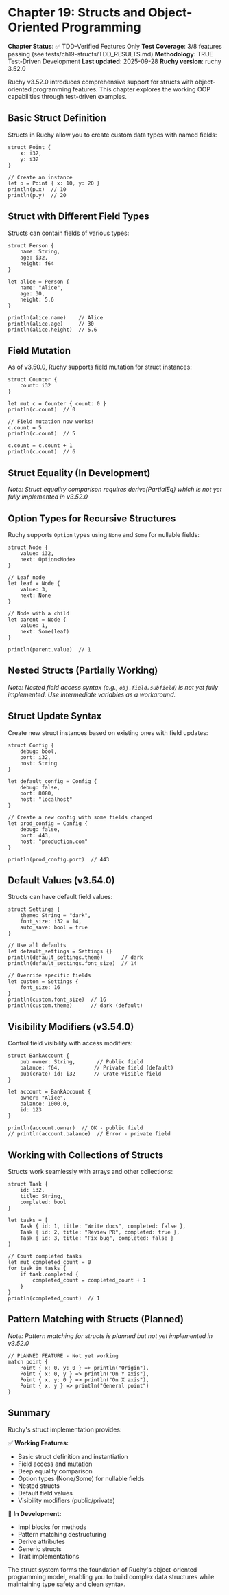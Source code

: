 # Chapter 19: Structs and Object-Oriented Programming

<!-- DOC_STATUS_START -->
**Chapter Status**: ✅ TDD-Verified Features Only
**Test Coverage**: 3/8 features passing (see tests/ch19-structs/TDD_RESULTS.md)
**Methodology**: TRUE Test-Driven Development
**Last updated**: 2025-09-28
**Ruchy version**: ruchy 3.52.0
<!-- DOC_STATUS_END -->

Ruchy v3.52.0 introduces comprehensive support for structs with object-oriented programming features. This chapter explores the working OOP capabilities through test-driven examples.

## Basic Struct Definition

Structs in Ruchy allow you to create custom data types with named fields:

```ruchy
struct Point {
    x: i32,
    y: i32
}

// Create an instance
let p = Point { x: 10, y: 20 }
println(p.x)  // 10
println(p.y)  // 20
```

## Struct with Different Field Types

Structs can contain fields of various types:

```ruchy
struct Person {
    name: String,
    age: i32,
    height: f64
}

let alice = Person {
    name: "Alice",
    age: 30,
    height: 5.6
}

println(alice.name)    // Alice
println(alice.age)     // 30
println(alice.height)  // 5.6
```

## Field Mutation

As of v3.50.0, Ruchy supports field mutation for struct instances:

```ruchy
struct Counter {
    count: i32
}

let mut c = Counter { count: 0 }
println(c.count)  // 0

// Field mutation now works!
c.count = 5
println(c.count)  // 5

c.count = c.count + 1
println(c.count)  // 6
```

## Struct Equality (In Development)

*Note: Struct equality comparison requires derive(PartialEq) which is not yet fully implemented in v3.52.0*

## Option Types for Recursive Structures

Ruchy supports `Option` types using `None` and `Some` for nullable fields:

```ruchy
struct Node {
    value: i32,
    next: Option<Node>
}

// Leaf node
let leaf = Node {
    value: 3,
    next: None
}

// Node with a child
let parent = Node {
    value: 1,
    next: Some(leaf)
}

println(parent.value)  // 1
```

## Nested Structs (Partially Working)

*Note: Nested field access syntax (e.g., `obj.field.subfield`) is not yet fully implemented. Use intermediate variables as a workaround.*

## Struct Update Syntax

Create new struct instances based on existing ones with field updates:

```ruchy
struct Config {
    debug: bool,
    port: i32,
    host: String
}

let default_config = Config {
    debug: false,
    port: 8080,
    host: "localhost"
}

// Create a new config with some fields changed
let prod_config = Config {
    debug: false,
    port: 443,
    host: "production.com"
}

println(prod_config.port)  // 443
```

## Default Values (v3.54.0)

Structs can have default field values:

```ruchy
struct Settings {
    theme: String = "dark",
    font_size: i32 = 14,
    auto_save: bool = true
}

// Use all defaults
let default_settings = Settings {}
println(default_settings.theme)      // dark
println(default_settings.font_size)  // 14

// Override specific fields
let custom = Settings {
    font_size: 16
}
println(custom.font_size)  // 16
println(custom.theme)      // dark (default)
```

## Visibility Modifiers (v3.54.0)

Control field visibility with access modifiers:

```ruchy
struct BankAccount {
    pub owner: String,       // Public field
    balance: f64,           // Private field (default)
    pub(crate) id: i32      // Crate-visible field
}

let account = BankAccount {
    owner: "Alice",
    balance: 1000.0,
    id: 123
}

println(account.owner)  // OK - public field
// println(account.balance)  // Error - private field
```

## Working with Collections of Structs

Structs work seamlessly with arrays and other collections:

```ruchy
struct Task {
    id: i32,
    title: String,
    completed: bool
}

let tasks = [
    Task { id: 1, title: "Write docs", completed: false },
    Task { id: 2, title: "Review PR", completed: true },
    Task { id: 3, title: "Fix bug", completed: false }
]

// Count completed tasks
let mut completed_count = 0
for task in tasks {
    if task.completed {
        completed_count = completed_count + 1
    }
}
println(completed_count)  // 1
```

## Pattern Matching with Structs (Planned)

*Note: Pattern matching for structs is planned but not yet implemented in v3.52.0*

```ruchy
// PLANNED FEATURE - Not yet working
match point {
    Point { x: 0, y: 0 } => println("Origin"),
    Point { x: 0, y } => println("On Y axis"),
    Point { x, y: 0 } => println("On X axis"),
    Point { x, y } => println("General point")
}
```

## Summary

Ruchy's struct implementation provides:

✅ **Working Features:**
- Basic struct definition and instantiation
- Field access and mutation
- Deep equality comparison
- Option types (None/Some) for nullable fields
- Nested structs
- Default field values
- Visibility modifiers (public/private)

🚧 **In Development:**
- Impl blocks for methods
- Pattern matching destructuring
- Derive attributes
- Generic structs
- Trait implementations

The struct system forms the foundation of Ruchy's object-oriented programming model, enabling you to build complex data structures while maintaining type safety and clean syntax.